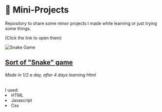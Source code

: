 # 🌱 Mini-Projects 
Repository to share some minor projects I made while learning or just trying some things.

(Click the link to open them)

<div style="display:inline-block;vertical-align:top">
    <img width:"300" src="https://i.imgur.com/frGluLa.png" alt="Snake Game" align="left"/>
</div>
<h2><a href="https://htmlpreview.github.io/?https://github.com/Nick-Gabe/Mini-Projects/blob/main/snake.html" target="_blank">Sort of "Snake" game</a></h2>
<h6>Made in 1/2 a day, after 4 days learning Html</h6>
<div>
  <span>I used:</span>
  <li>HTML</li>
  <li>Javascript</li>
  <li>Css</li>
</div>
